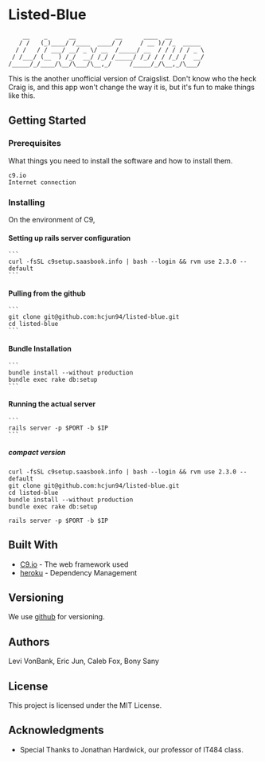 # Listed-Blue
        __    _      __           __      ____  __
       / /   (_)____/ /____  ____/ /     / __ )/ /_  _____
      / /   / / ___/ __/ _ \/ __  /_____/ __  / / / / / _ \
     / /___/ (__  ) /_/  __/ /_/ /_____/ /_/ / / /_/ /  __/
    /_____/_/____/\__/\___/\__,_/     /_____/_/\__,_/\___/

This is the another unofficial version of Craigslist.
Don't know who the heck Craig is, and this app won't change the way it is,
but it's fun to make things like this.

## Getting Started



### Prerequisites

What things you need to install the software and how to install them.

```
c9.io
Internet connection
```

### Installing
On the environment of C9,

#### Setting up rails server configuration
    ```
    curl -fsSL c9setup.saasbook.info | bash --login && rvm use 2.3.0 --default
    ```
#### Pulling from the github
    ```
    git clone git@github.com:hcjun94/listed-blue.git
    cd listed-blue
    ```
#### Bundle Installation
    ```
    bundle install --without production
    bundle exec rake db:setup
    ```
#### Running the actual server
    ```
    rails server -p $PORT -b $IP
    ```
##### compact version
```
curl -fsSL c9setup.saasbook.info | bash --login && rvm use 2.3.0 --default
git clone git@github.com:hcjun94/listed-blue.git
cd listed-blue
bundle install --without production
bundle exec rake db:setup

rails server -p $PORT -b $IP
```

## Built With

* [C9.io](http://c9.io/) - The web framework used
* [heroku](https://heroku.com/) - Dependency Management


## Versioning

We use [github](http://github.com/) for versioning.

## Authors

Levi VonBank,
Eric Jun,
Caleb Fox,
Bony Sany

## License

This project is licensed under the MIT License.

## Acknowledgments

* Special Thanks to Jonathan Hardwick, our professor of IT484 class.
